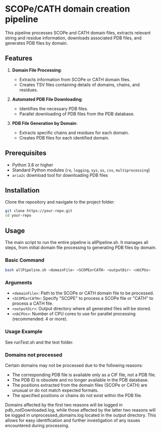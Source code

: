 # SCOPe/CATH domain creation pipeline

This pipeline processes SCOPe and CATH domain files, extracts relevant string and residue information, downloads associated PDB files, and generates PDB files by domain.

## Features

1. **Domain File Processing**:
   - Extracts information from SCOPe or CATH domain files.
   - Creates TSV files containing details of domains, chains, and residues.

2. **Automated PDB File Downloading**:
   - Identifies the necessary PDB files.
   - Parallel downloading of PDB files from the PDB database.

3. **PDB File Generation by Domain**:
   - Extracts specific chains and residues for each domain.
   - Creates PDB files for each identified domain.

## Prerequisites

- Python 3.8 or higher
- Standard Python modules (`re`, `logging`, `sys`, `os`, `csv`, `multiprocessing`)
- `aria2c` download tool for downloading PDB files

## Installation

Clone the repository and navigate to the project folder:

```bash
git clone https://your-repo.git
cd your-repo
```

## Usage

The main script to run the entire pipeline is allPipeline.sh. It manages all steps, from initial domain file processing to generating PDB files by domain.

### Basic Command

```bash
bash allPipeline.sh <domainFile> <SCOPEorCATH> <outputDir> <nbCPUs>
```

### Arguments

- `<domainFile>`: Path to the SCOPe or CATH domain file to be processed.
- `<SCOPEorCATH>`: Specify "SCOPE" to process a SCOPe file or "CATH" to process a CATH file.
- `<outputDir>`: Output directory where all generated files will be stored.
- `<nbCPUs>`: Number of CPU cores to use for parallel processing (recommended: 4 or more).

### Usage Example

See runTest.sh and the test folder.

### Domains not processed

Certain domains may not be processed due to the following reasons:

- The corresponding PDB file is available only as a CIF file, not a PDB file.
- The PDB ID is obsolete and no longer available in the PDB database.
- The positions extracted from the domain files (SCOPe or CATH) are unusual or do not match expected formats.
- The specified positions or chains do not exist within the PDB file.

Domains affected by the first two reasons will be logged in pdb_notDownloaded.log, while those affected by the latter two reasons will be logged in unprocessed_domains.log located in the output directory. This allows for easy identification and further investigation of any issues encountered during processing.
